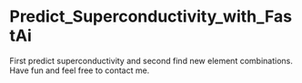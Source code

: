 # Predict_Superconductivity_with_FastAi
First predict superconductivity and second find new element combinations. Have fun and feel free to contact me.
